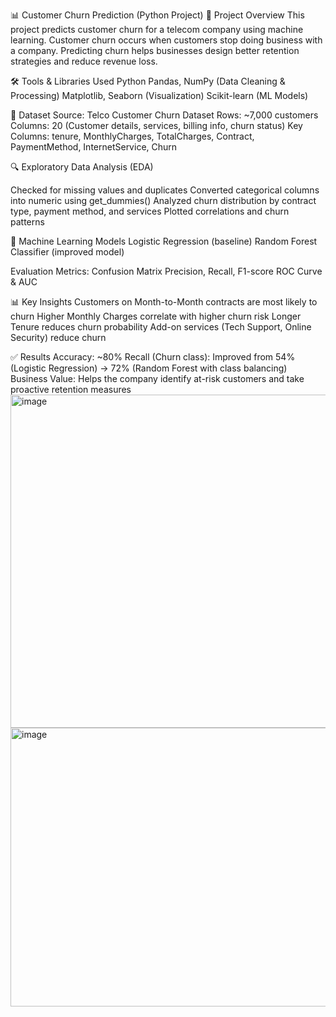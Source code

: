 📊 Customer Churn Prediction (Python Project)
📌 Project Overview
This project predicts customer churn for a telecom company using machine learning.
Customer churn occurs when customers stop doing business with a company. Predicting churn helps businesses design better retention strategies and reduce revenue loss.

🛠️ Tools & Libraries Used
Python
Pandas, NumPy (Data Cleaning & Processing)
Matplotlib, Seaborn (Visualization)
Scikit-learn (ML Models)

📂 Dataset
Source: Telco Customer Churn Dataset
Rows: ~7,000 customers
Columns: 20 (Customer details, services, billing info, churn status)
Key Columns:
tenure, MonthlyCharges, TotalCharges, Contract, PaymentMethod, InternetService, Churn

🔍 Exploratory Data Analysis (EDA)

Checked for missing values and duplicates
Converted categorical columns into numeric using get_dummies()
Analyzed churn distribution by contract type, payment method, and services
Plotted correlations and churn patterns

🤖 Machine Learning Models
Logistic Regression (baseline)
Random Forest Classifier (improved model)

Evaluation Metrics:
Confusion Matrix
Precision, Recall, F1-score
ROC Curve & AUC

📊 Key Insights
Customers on Month-to-Month contracts are most likely to churn
Higher Monthly Charges correlate with higher churn risk
Longer Tenure reduces churn probability
Add-on services (Tech Support, Online Security) reduce churn

✅ Results
Accuracy: ~80%
Recall (Churn class): Improved from 54% (Logistic Regression) → 72% (Random Forest with class balancing)
Business Value: Helps the company identify at-risk customers and take proactive retention measures
<img width="646" height="533" alt="image" src="https://github.com/user-attachments/assets/a5a911d2-d338-4624-9ae1-81279c4e7579" />
<img width="533" height="446" alt="image" src="https://github.com/user-attachments/assets/a86c6ac8-a65a-4254-aa8b-bf9cef2697d9" />


